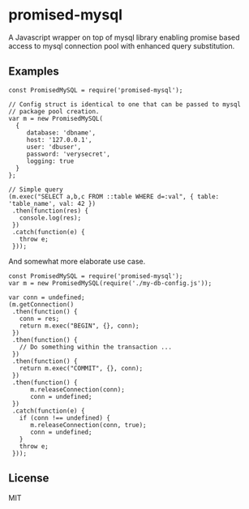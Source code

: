 promised-mysql
==============

A Javascript wrapper on top of mysql library enabling promise based
access to mysql connection pool with enhanced query substitution.

Examples
--------

```
const PromisedMySQL = require('promised-mysql');

// Config struct is identical to one that can be passed to mysql
// package pool creation.
var m = new PromisedMySQL(
  {
     database: 'dbname',
     host: '127.0.0.1',
     user: 'dbuser',
     password: 'verysecret',
     logging: true
  }
};

// Simple query
(m.exec("SELECT a,b,c FROM ::table WHERE d=:val", { table: 'table_name', val: 42 })
 .then(function(res) {
   console.log(res);
 })
 .catch(function(e) {
   throw e;
 }));
```

And somewhat more elaborate use case.

```
const PromisedMySQL = require('promised-mysql');
var m = new PromisedMySQL(require('./my-db-config.js'));

var conn = undefined;
(m.getConnection()
 .then(function() {
   conn = res;
   return m.exec("BEGIN", {}, conn);
 })
 .then(function() {
   // Do something within the transaction ...
 })
 .then(function() {
   return m.exec("COMMIT", {}, conn);
 })
 .then(function() {
      m.releaseConnection(conn);
      conn = undefined;
 })
 .catch(function(e) {
   if (conn !== undefined) {
      m.releaseConnection(conn, true);
      conn = undefined;
   }
   throw e;
 }));
```

License
-------

MIT
